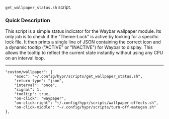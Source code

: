 `get_wallpaper_status.sh` script.

### Quick Description

This script is a simple status indicator for the Waybar wallpaper module. Its only job is to check if the "Theme-Lock" is active by looking for a specific lock file. It then prints a single line of JSON containing the correct icon and a dynamic tooltip ("ACTIVE" or "INACTIVE") for Waybar to display. This allows the tooltip to reflect the current state instantly without using any CPU on an interval loop.

---
    "custom/wallpaper": {
        "exec": "~/.config/hypr/scripts/get_wallpaper_status.sh",
        "return-type": "json",
        "interval": "once",
        "signal": 1, 
        "tooltip": true,
        "on-click": "waypaper",
        "on-click-right": "~/.config/hypr/scripts/wallpaper-effects.sh",
        "on-click-middle": "~/.config/hypr/scripts/turn-off-matugen.sh"
    },
